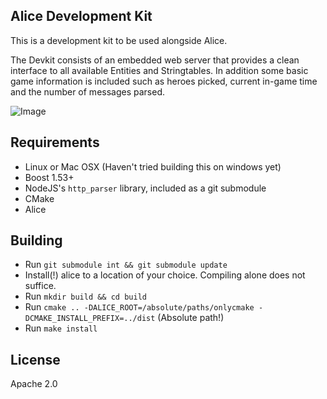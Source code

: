 Alice Development Kit
---------------------

This is a development kit to be used alongside Alice.

The Devkit consists of an embedded web server that provides a clean interface to
all available Entities and Stringtables.
In addition some basic game information is included such as heroes picked, current
in-game time and the number of messages parsed.

![Image](https://raw.github.com/AliceStats/DevKit/master/doc/screenshot.png)

Requirements
------------

 - Linux or Mac OSX (Haven't tried building this on windows yet)
 - Boost 1.53+
 - NodeJS's `http_parser` library, included as a git submodule
 - CMake
 - Alice

Building
--------

 - Run `git submodule int && git submodule update`
 - Install(!) alice to a location of your choice. Compiling alone does not suffice.
 - Run `mkdir build && cd build`
 - Run `cmake .. -DALICE_ROOT=/absolute/paths/onlycmake -DCMAKE_INSTALL_PREFIX=../dist` (Absolute path!)
 - Run `make install`

License
-------

Apache 2.0
